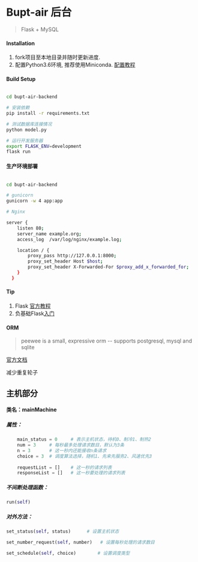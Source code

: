 # Bupt-air 后台
> Flask + MySQL

#### Installation

1. fork项目至本地目录并随时更新进度.
2. 配置Python3.6环境, 推荐使用Miniconda. [配置教程](https://mirrors.tuna.tsinghua.edu.cn/help/anaconda/)

#### Build Setup

```bash

cd bupt-air-backend

# 安装依赖
pip install -r requirements.txt

# 测试数据库连接情况
python model.py

# 运行开发服务器
export FLASK_ENV=development
flask run

```

#### 生产环境部署

```bash

cd bupt-air-backend

# gunicorn
gunicorn -w 4 app:app

# Nginx

server {
    listen 80;
    server_name example.org;
    access_log  /var/log/nginx/example.log;

    location / {
        proxy_pass http://127.0.0.1:8000;
        proxy_set_header Host $host;
        proxy_set_header X-Forwarded-For $proxy_add_x_forwarded_for;
    }
  }

```


#### Tip

1. Flask [官方教程](http://flask.pocoo.org/)
2. 负基础Flask[入门](https://wsq.cool/article/9.html)

#### ORM

>peewee is a small, expressive orm -- supports postgresql, mysql and sqlite 

[官方文档](http://docs.peewee-orm.com/en/latest/peewee/quickstart.html)

减少重复轮子





## 主机部分

#### 类名：mainMachine

##### 属性：

```python
	main_status = 0     # 表示主机状态，待机0、制冷1、制热2
    num = 3     # 每秒最多处理请求数目，默认为3条
    n = 3       # 这一秒内还能接收n条请求
    choice = 3  # 调度算法选择，随机1、先来先服务2、风速优先3
    
    requestList = []    # 这一秒的请求列表
    responseList = []   # 这一秒要处理的请求列表
```

##### 不间断处理函数：

```python
run(self)
```

##### 对外方法：

```python
set_status(self, status)      # 设置主机状态

set_number_request(self, number)   # 设置每秒处理的请求数目

set_schedule(self, choice)        # 设置调度类型

```



